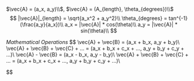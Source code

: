 $\vec{A} = (a_x, a_y)\\$, $\vec{A} = (A_{length}, \theta_{degrees})\\$
$$
|\vec{A}|_{length} = \sqrt{a_x^2 + a_y^2}\\
\theta_{degrees} = tan^{-1}(\frac{a_y}{a_x})\\
a_x = |\vec{A}| * cos(\theta)\\
a_y = |\vec{A}| * sin(\theta)\\
$$

$Mathematical$ $Operations$
$$
\vec{A} + \vec{B} = (a_x + b_x, a_y + b_y)\\
\vec{A} + \vec{B} + \vec{C} + ... = (a_x + b_x + c_x + ..., a_y + b_y + c_y + ...)\\
\vec{A} - \vec{B} = (a_x - b_x, a_y - b_y)\\
\vec{A} + \vec{B} + \vec{C} + ... = (a_x + b_x + c_x + ..., a_y + b_y + c_y + ...)\\

$$
